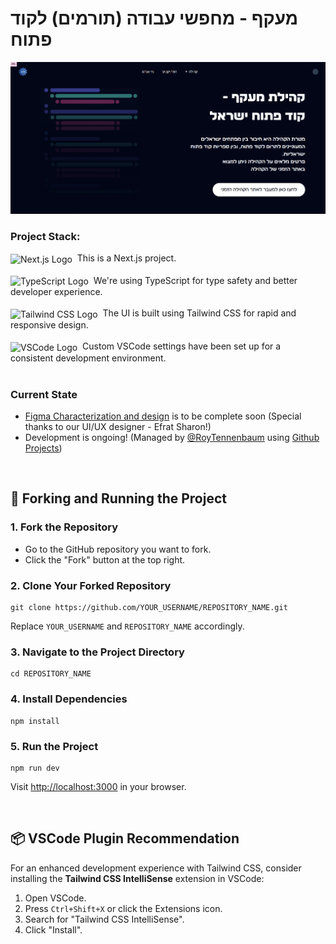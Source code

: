 # מעקף - מחפשי עבודה (תורמים) לקוד פתוח

![App Screenshot](public/images/screenshot.png)

### Project Stack:

<img src="https://raw.githubusercontent.com/gilbarbara/logos/c8749cfc4be0e67a266be0554282d73d967db910/logos/nextjs-icon.svg" width="40" height="40" align="center" alt="Next.js Logo">&nbsp;&nbsp;This is a Next.js project.
<br/><br/>
<img src="https://www.typescriptlang.org/images/branding/logo-grouping.svg" width="40" height="40" align="center" alt="TypeScript Logo">&nbsp;&nbsp;We're using TypeScript for type safety and better developer experience.
<br/><br/>
<img src="https://tailwindcss.com/_next/static/media/tailwindcss-mark.3c5441fc7a190fb1800d4a5c7f07ba4b1345a9c8.svg" width="40" height="40" align="center" alt="Tailwind CSS Logo">&nbsp;&nbsp;The UI is built using Tailwind CSS for rapid and responsive design.
<br/><br/>
<img src="https://code.visualstudio.com/assets/images/code-stable.png" width="40" height="40" align="center" alt="VSCode Logo">&nbsp;&nbsp;Custom VSCode settings have been set up for a consistent development environment.
<br/><br/>

### Current State
- <a href="https://www.figma.com/file/qV5UBunxLQhqm41FfgRkmH/Maakaf?type=design&node-id=0-1&mode=design">Figma Characterization and design</a> is to be complete soon (Special thanks to our UI/UX designer - Efrat Sharon!)
- Development is ongoing! (Managed by <a href="https://github.com/RoyTennenbaum">@RoyTennenbaum</a> using <a href="https://github.com/orgs/Maakaf/projects/1">Github Projects</a>)
<br/>

<h2>🚀 Forking and Running the Project</h2>

<h3>1. Fork the Repository</h3>
<ul>
    <li>Go to the GitHub repository you want to fork.</li>
    <li>Click the "Fork" button at the top right.</li>
</ul>

<h3>2. Clone Your Forked Repository</h3>
<pre><code>git clone https://github.com/YOUR_USERNAME/REPOSITORY_NAME.git</code></pre>
<p>Replace <code>YOUR_USERNAME</code> and <code>REPOSITORY_NAME</code> accordingly.</p>

<h3>3. Navigate to the Project Directory</h3>
<pre><code>cd REPOSITORY_NAME</code></pre>

<h3>4. Install Dependencies</h3>
<pre><code>npm install</code></pre>

<h3>5. Run the Project</h3>
<pre><code>npm run dev</code></pre>
<p>Visit <a href="http://localhost:3000">http://localhost:3000</a> in your browser.</p>
<br/>

<h2>📦 VSCode Plugin Recommendation</h2>
<p>For an enhanced development experience with Tailwind CSS, consider installing the <strong>Tailwind CSS IntelliSense</strong> extension in VSCode:</p>

<ol>
    <li>Open VSCode.</li>
    <li>Press <code>Ctrl+Shift+X</code> or click the Extensions icon.</li>
    <li>Search for "Tailwind CSS IntelliSense".</li>
    <li>Click "Install".</li>
</ol>
